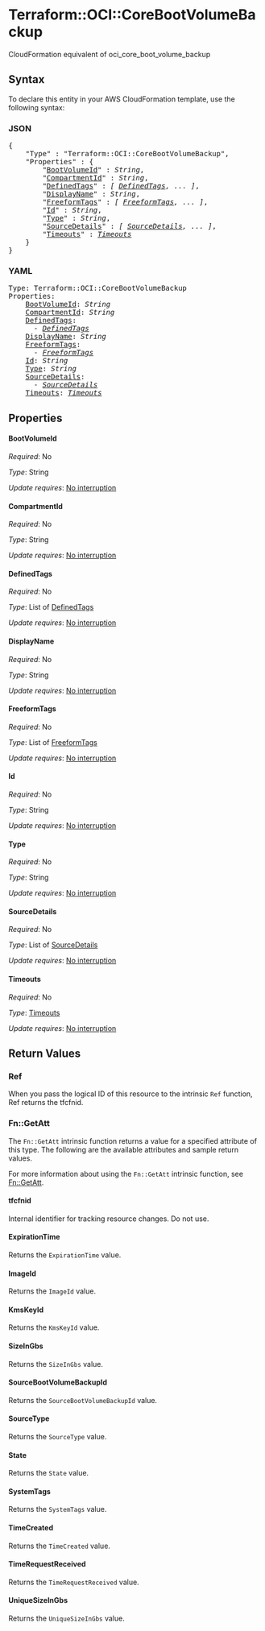 # Terraform::OCI::CoreBootVolumeBackup

CloudFormation equivalent of oci_core_boot_volume_backup

## Syntax

To declare this entity in your AWS CloudFormation template, use the following syntax:

### JSON

<pre>
{
    "Type" : "Terraform::OCI::CoreBootVolumeBackup",
    "Properties" : {
        "<a href="#bootvolumeid" title="BootVolumeId">BootVolumeId</a>" : <i>String</i>,
        "<a href="#compartmentid" title="CompartmentId">CompartmentId</a>" : <i>String</i>,
        "<a href="#definedtags" title="DefinedTags">DefinedTags</a>" : <i>[ <a href="definedtags.md">DefinedTags</a>, ... ]</i>,
        "<a href="#displayname" title="DisplayName">DisplayName</a>" : <i>String</i>,
        "<a href="#freeformtags" title="FreeformTags">FreeformTags</a>" : <i>[ <a href="freeformtags.md">FreeformTags</a>, ... ]</i>,
        "<a href="#id" title="Id">Id</a>" : <i>String</i>,
        "<a href="#type" title="Type">Type</a>" : <i>String</i>,
        "<a href="#sourcedetails" title="SourceDetails">SourceDetails</a>" : <i>[ <a href="sourcedetails.md">SourceDetails</a>, ... ]</i>,
        "<a href="#timeouts" title="Timeouts">Timeouts</a>" : <i><a href="timeouts.md">Timeouts</a></i>
    }
}
</pre>

### YAML

<pre>
Type: Terraform::OCI::CoreBootVolumeBackup
Properties:
    <a href="#bootvolumeid" title="BootVolumeId">BootVolumeId</a>: <i>String</i>
    <a href="#compartmentid" title="CompartmentId">CompartmentId</a>: <i>String</i>
    <a href="#definedtags" title="DefinedTags">DefinedTags</a>: <i>
      - <a href="definedtags.md">DefinedTags</a></i>
    <a href="#displayname" title="DisplayName">DisplayName</a>: <i>String</i>
    <a href="#freeformtags" title="FreeformTags">FreeformTags</a>: <i>
      - <a href="freeformtags.md">FreeformTags</a></i>
    <a href="#id" title="Id">Id</a>: <i>String</i>
    <a href="#type" title="Type">Type</a>: <i>String</i>
    <a href="#sourcedetails" title="SourceDetails">SourceDetails</a>: <i>
      - <a href="sourcedetails.md">SourceDetails</a></i>
    <a href="#timeouts" title="Timeouts">Timeouts</a>: <i><a href="timeouts.md">Timeouts</a></i>
</pre>

## Properties

#### BootVolumeId

_Required_: No

_Type_: String

_Update requires_: [No interruption](https://docs.aws.amazon.com/AWSCloudFormation/latest/UserGuide/using-cfn-updating-stacks-update-behaviors.html#update-no-interrupt)

#### CompartmentId

_Required_: No

_Type_: String

_Update requires_: [No interruption](https://docs.aws.amazon.com/AWSCloudFormation/latest/UserGuide/using-cfn-updating-stacks-update-behaviors.html#update-no-interrupt)

#### DefinedTags

_Required_: No

_Type_: List of <a href="definedtags.md">DefinedTags</a>

_Update requires_: [No interruption](https://docs.aws.amazon.com/AWSCloudFormation/latest/UserGuide/using-cfn-updating-stacks-update-behaviors.html#update-no-interrupt)

#### DisplayName

_Required_: No

_Type_: String

_Update requires_: [No interruption](https://docs.aws.amazon.com/AWSCloudFormation/latest/UserGuide/using-cfn-updating-stacks-update-behaviors.html#update-no-interrupt)

#### FreeformTags

_Required_: No

_Type_: List of <a href="freeformtags.md">FreeformTags</a>

_Update requires_: [No interruption](https://docs.aws.amazon.com/AWSCloudFormation/latest/UserGuide/using-cfn-updating-stacks-update-behaviors.html#update-no-interrupt)

#### Id

_Required_: No

_Type_: String

_Update requires_: [No interruption](https://docs.aws.amazon.com/AWSCloudFormation/latest/UserGuide/using-cfn-updating-stacks-update-behaviors.html#update-no-interrupt)

#### Type

_Required_: No

_Type_: String

_Update requires_: [No interruption](https://docs.aws.amazon.com/AWSCloudFormation/latest/UserGuide/using-cfn-updating-stacks-update-behaviors.html#update-no-interrupt)

#### SourceDetails

_Required_: No

_Type_: List of <a href="sourcedetails.md">SourceDetails</a>

_Update requires_: [No interruption](https://docs.aws.amazon.com/AWSCloudFormation/latest/UserGuide/using-cfn-updating-stacks-update-behaviors.html#update-no-interrupt)

#### Timeouts

_Required_: No

_Type_: <a href="timeouts.md">Timeouts</a>

_Update requires_: [No interruption](https://docs.aws.amazon.com/AWSCloudFormation/latest/UserGuide/using-cfn-updating-stacks-update-behaviors.html#update-no-interrupt)

## Return Values

### Ref

When you pass the logical ID of this resource to the intrinsic `Ref` function, Ref returns the tfcfnid.

### Fn::GetAtt

The `Fn::GetAtt` intrinsic function returns a value for a specified attribute of this type. The following are the available attributes and sample return values.

For more information about using the `Fn::GetAtt` intrinsic function, see [Fn::GetAtt](https://docs.aws.amazon.com/AWSCloudFormation/latest/UserGuide/intrinsic-function-reference-getatt.html).

#### tfcfnid

Internal identifier for tracking resource changes. Do not use.

#### ExpirationTime

Returns the <code>ExpirationTime</code> value.

#### ImageId

Returns the <code>ImageId</code> value.

#### KmsKeyId

Returns the <code>KmsKeyId</code> value.

#### SizeInGbs

Returns the <code>SizeInGbs</code> value.

#### SourceBootVolumeBackupId

Returns the <code>SourceBootVolumeBackupId</code> value.

#### SourceType

Returns the <code>SourceType</code> value.

#### State

Returns the <code>State</code> value.

#### SystemTags

Returns the <code>SystemTags</code> value.

#### TimeCreated

Returns the <code>TimeCreated</code> value.

#### TimeRequestReceived

Returns the <code>TimeRequestReceived</code> value.

#### UniqueSizeInGbs

Returns the <code>UniqueSizeInGbs</code> value.

